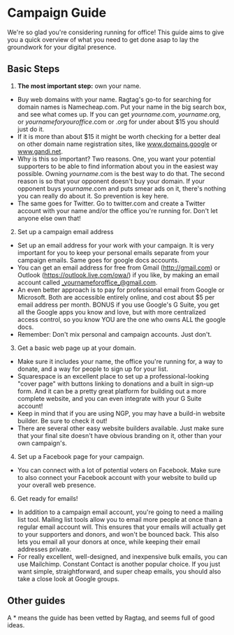# Campaign Guide

We're so glad you're considering running for office! This guide aims to give you a quick overview of what you need to get done asap to lay the groundwork for your digital presence.

## Basic Steps

1. **The most important step:** own your name.
* Buy web domains with your name. Ragtag's go-to for searching for domain names is Namecheap.com. Put your name in the big search box, and see what comes up. If you can get _yourname_.com, _yourname_.org, or _yournameforyouroffice_.com or .org for under about $15 you should just do it. 
* If it is more than about $15 it might be worth checking for a better deal on other domain name registration sites, like www.domains.google or www.gandi.net. 
* Why is this so important? Two reasons. One, you want your potential supporters to be able to find information about you in the easiest way possible. Owning _yourname_.com is the best way to do that. The second reason is so that your opponent doesn't buy your domain. If your opponent buys _yourname_.com and puts smear ads on it, there's nothing you can really do about it. So prevention is key here.
* The same goes for Twitter. Go to twitter.com and create a Twitter account with your name and/or the office you're running for. Don't let anyone else own that!
2. Set up a campaign email address
* Set up an email address for your work with your campaign. It is very important for you to keep your personal emails separate from your campaign emails. Same goes for google docs accounts.
* You can get an email address for free from Gmail (http://gmail.com) or Outlook (https://outlook.live.com/owa/) if you like, by making an email account called _yournameforoffice_@gmail.com.
* An even better approach is to pay for professional email from Google or Microsoft. Both are accessible entirely online, and cost about $5 per email address per month. BONUS if you use Google's G Suite, you get all the Google apps you know and love, but with more centralized access control, so you know YOU are the one who owns ALL the google docs.
* Remember: Don't mix personal and campaign accounts. Just don't. 
3. Get a basic web page up at your domain.
* Make sure it includes your name, the office you're running for, a way to donate, and a way for people to sign up for your list.
* Squarespace is an excellent place to set up a professional-looking "cover page" with buttons linking to donations and a built in sign-up form. And it can be a pretty great platform for building out a more complete website, and you can even integrate with your G Suite account!
* Keep in mind that if you are using NGP, you may have a build-in website builder. Be sure to check it out!
* There are several other easy website builders available. Just make sure that your final site doesn't have obvious branding on it, other than your own campaign's.
4. Set up a Facebook page for your campaign.
* You can connect with a lot of potential voters on Facebook. Make sure to also connect your Facebook account with your website to build up your overall web presence.
6. Get ready for emails!
* In addition to a campaign email account, you're going to need a mailing list tool. Mailing list tools allow you to email more people at once than a regular email account will. This ensures that your emails will actually get to your supporters and donors, and won't be bounced back. This also lets you email all your donors at once, while keeping their email addresses private.
* For really excellent, well-designed, and inexpensive bulk emails, you can use Mailchimp. Constant Contact is another popular choice. If you just want simple, straightforward, and super cheap emails, you should also take a close look at Google groups.

## Other guides

A * means the guide has been vetted by Ragtag, and seems full of good ideas.
